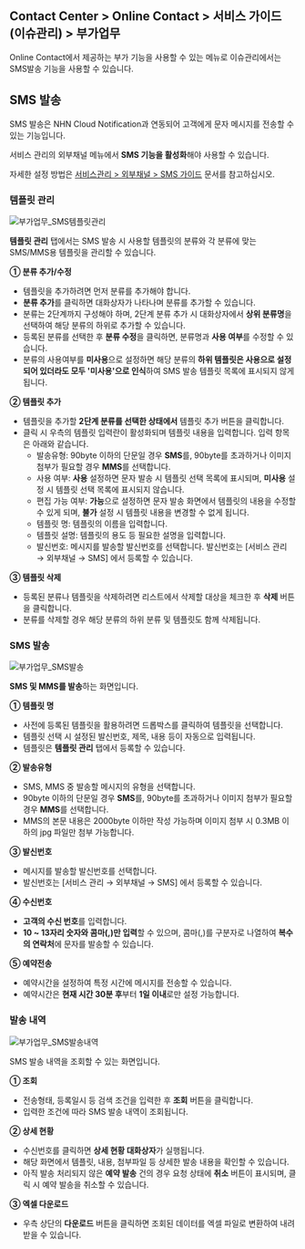 ## Contact Center > Online Contact > 서비스 가이드 (이슈관리) > 부가업무

Online Contact에서 제공하는 부가 기능을 사용할 수 있는 메뉴로 이슈관리에서는 SMS발송 기능을 사용할 수 있습니다.

## SMS 발송

SMS 발송은 NHN Cloud Notification과 연동되어 고객에게 문자 메시지를 전송할 수 있는 기능입니다.

서비스 관리의 외부채널 메뉴에서 **SMS 기능을 활성화**해야 사용할 수 있습니다.

자세한 설정 방법은 [서비스관리 > 외부채널 > SMS 가이드](https://docs.nhncloud.com/ko/Contact%20Center/ko/online-contact-guide-issue-service-management/#sms_link) 문서를 참고하십시오.

### 템플릿 관리
![부가업무_SMS템플릿관리](https://static.toastoven.net/prod_contact_center/OC3.0/kr/online-contact-guide-issue-additional-management_img0060.png)

**템플릿 관리** 탭에서는 SMS 발송 시 사용할 템플릿의 분류와 각 분류에 맞는 SMS/MMS용 템플릿을 관리할 수 있습니다.

**① 분류 추가/수정**

- 템플릿을 추가하려면 먼저 분류를 추가해야 합니다.
- **분류 추가**를 클릭하면 대화상자가 나타나며 분류를 추가할 수 있습니다.
- 분류는 2단계까지 구성해야 하며, 2단계 분류 추가 시 대화상자에서 **상위 분류명**을 선택하여 해당 분류의 하위로 추가할 수 있습니다.
- 등록된 분류를 선택한 후 **분류 수정**을 클릭하면, 분류명과 **사용 여부**를 수정할 수 있습니다.
- 분류의 사용여부를 **미사용**으로 설정하면 해당 분류의 **하위 템플릿은 사용으로 설정되어 있더라도 모두 '미사용'으로 인식**하여 SMS 발송 템플릿 목록에 표시되지 않게 됩니다.

**② 템플릿 추가**

- 템플릿을 추가할 **2단계 분류를 선택한 상태에서** 템플릿 추가 버튼을 클릭합니다.
- 클릭 시 우측의 템플릿 입력란이 활성화되며 템플릿 내용을 입력합니다. 입력 항목은 아래와 같습니다.
    - 발송유형: 90byte 이하의 단문일 경우 **SMS**를, 90byte를 초과하거나 이미지 첨부가 필요할 경우 **MMS**를 선택합니다.
    - 사용 여부: **사용** 설정하면 문자 발송 시 템플릿 선택 목록에 표시되며, **미사용** 설정 시 템플릿 선택 목록에 표시되지 않습니다.
    - 편집 가능 여부: **가능**으로 설정하면 문자 발송 화면에서 템플릿의 내용을 수정할 수 있게 되며, **불가** 설정 시 템플릿 내용을 변경할 수 없게 됩니다.
    - 템플릿 명: 템플릿의 이름을 입력합니다.
    - 템플릿 설명: 템플릿의 용도 등 필요한 설명을 입력합니다.
    - 발신번호: 메시지를 발송할 발신번호를 선택합니다. 발신번호는 [서비스 관리 → 외부채널 → SMS] 에서 등록할 수 있습니다.

**③ 템플릿 삭제**

- 등록된 분류나 템플릿을 삭제하려면 리스트에서 삭제할 대상을 체크한 후 **삭제** 버튼을 클릭합니다.
- 분류를 삭제할 경우 해당 분류의 하위 분류 및 템플릿도 함께 삭제됩니다.

### SMS 발송
![부가업무_SMS발송](https://static.toastoven.net/prod_contact_center/OC3.0/kr/online-contact-guide-issue-additional-management_img0070.png)

**SMS 및 MMS를 발송**하는 화면입니다.

**① 템플릿 명**

- 사전에 등록된 템플릿을 활용하려면 드롭박스를 클릭하여 템플릿을 선택합니다.
- 템플릿 선택 시 설정된 발신번호, 제목, 내용 등이 자동으로 입력됩니다.
- 템플릿은 **템플릿 관리** 탭에서 등록할 수 있습니다.

**② 발송유형**

- SMS, MMS 중 발송할 메시지의 유형을 선택합니다.
- 90byte 이하의 단문일 경우 **SMS**를, 90byte를 초과하거나 이미지 첨부가 필요할 경우 **MMS**를 선택합니다.
- MMS의 본문 내용은 2000byte 이하만 작성 가능하며 이미지 첨부 시 0.3MB 이하의 jpg 파일만 첨부 가능합니다.

**③ 발신번호**

- 메시지를 발송할 발신번호를 선택합니다.
- 발신번호는 [서비스 관리 → 외부채널 → SMS] 에서 등록할 수 있습니다.

**④ 수신번호**

- **고객의 수신 번호**를 입력합니다.
- **10 ~ 13자리 숫자와 콤마(,)만 입력**할 수 있으며, 콤마(,)를 구분자로 나열하여 **복수의 연락처**에 문자를 발송할 수 있습니다.

**⑤ 예약전송**

- 예약시간을 설정하여 특정 시간에 메시지를 전송할 수 있습니다.
- 예약시간은 **현재 시간 30분 후**부터 **1일 이내**로만 설정 가능합니다.

### 발송 내역
![부가업무_SMS발송내역](https://static.toastoven.net/prod_contact_center/OC3.0/kr/online-contact-guide-issue-additional-management_img0080.png)

SMS 발송 내역을 조회할 수 있는 화면입니다.

**① 조회**

- 전송형태, 등록일시 등 검색 조건을 입력한 후 **조회** 버튼을 클릭합니다.
- 입력한 조건에 따라 SMS 발송 내역이 조회됩니다.

**② 상세 현황**

- 수신번호를 클릭하면 **상세 현황 대화상자**가 실행됩니다.
- 해당 화면에서 템플릿, 내용, 첨부파일 등 상세한 발송 내용을 확인할 수 있습니다.
- 아직 발송 처리되지 않은 **예약 발송** 건의 경우 요청 상태에 **취소** 버튼이 표시되며, 클릭 시 예약 발송을 취소할 수 있습니다.

**③ 엑셀 다운로드**

- 우측 상단의 **다운로드** 버튼을 클릭하면 조회된 데이터를 엑셀 파일로 변환하여 내려받을 수 있습니다.